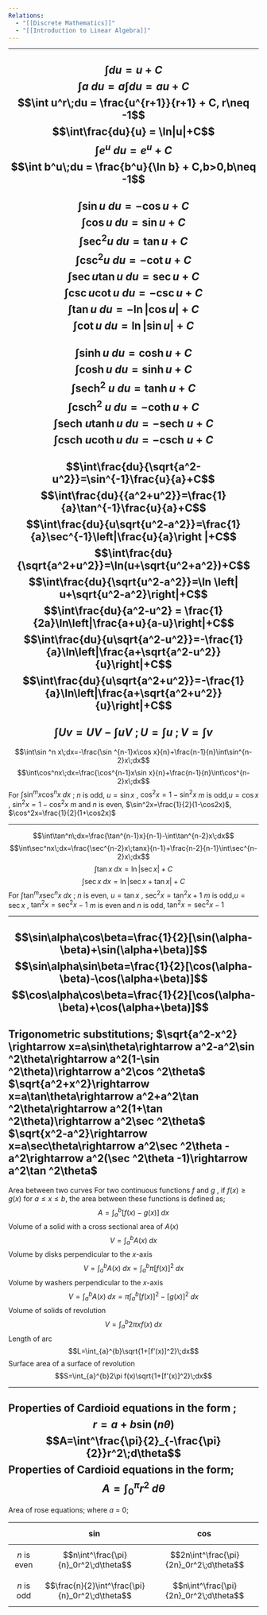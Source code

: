 ```yaml
---
Relations:
  - "[[Discrete Mathematics]]"
  - "[[Introduction to Linear Algebra]]"
---
```

---
$$\int du = u + C$$
$$\int a\;du = a \int du = au + C$$
$$\int u^r\;du = \frac{u^{r+1}}{r+1} + C, r\neq -1$$
$$\int\frac{du}{u} = \ln|u|+C$$
$$\int e^u\;du = e^u +C$$
$$\int b^u\;du = \frac{b^u}{\ln b} + C,b>0,b\neq -1$$
---
$$\int \sin u\;du=-\cos u +C$$$$\int\cos u\;du=\sin u+C$$
$$\int\sec ^2 u\;du=\tan u+C$$
$$\int\csc ^2 u\;du=-\cot u+C$$
$$\int\sec u\tan u\;du=\sec u+C$$
$$\int\csc u\cot u\;du=-\csc u+C$$
$$\int\tan u\;du=-\ln|\cos u|+C$$
$$\int\cot u\;du=\ln|\sin u|+C$$
---
$$\int\sinh u\;du=\cosh u+C$$
$$\int\cosh u\;du=\sinh u+C$$
$$\int\text{sech}^2\;u\;du=\tanh u+C$$
$$\int\text{csch}^2\;u\;du=-\coth u+C$$
$$\int\text{sech}\;u\tanh u\;du=-\text{sech}\;u+C$$
$$\int\text{csch}\;u\coth u\;du =-\text{csch}\;u+C$$
---
$$\int\frac{du}{\sqrt{a^2-u^2}}=\sin^{-1}\frac{u}{a}+C$$
$$\int\frac{du}{{a^2+u^2}}=\frac{1}{a}\tan^{-1}\frac{u}{a}+C$$
$$\int\frac{du}{u\sqrt{u^2-a^2}}=\frac{1}{a}\sec^{-1}\left|\frac{u}{a}\right |+C$$
$$\int\frac{du}{\sqrt{a^2+u^2}}=\ln(u+\sqrt{u^2+a^2})+C$$
$$\int\frac{du}{\sqrt{u^2-a^2}}=\ln \left| u+\sqrt{u^2-a^2}\right|+C$$
$$\int\frac{du}{a^2-u^2} = \frac{1}{2a}\ln\left|\frac{a+u}{a-u}\right|+C$$
$$\int\frac{du}{u\sqrt{a^2-u^2}}=-\frac{1}{a}\ln\left|\frac{a+\sqrt{a^2-u^2}}{u}\right|+C$$
$$\int\frac{du}{u\sqrt{a^2+u^2}}=-\frac{1}{a}\ln\left|\frac{a+\sqrt{a^2+u^2}}{u}\right|+C$$
---
$$\int Uv = UV-\int uV\;;U=\int u\;;V=\int v$$
---
$$\int\sin ^n x\;dx=-\frac{\sin ^{n-1}x\cos x}{n}+\frac{n-1}{n}\int\sin^{n-2}x\;dx$$
$$\int\cos^nx\;dx=\frac{\cos^{n-1}x\sin x}{n}+\frac{n-1}{n}\int\cos^{n-2}x\;dx$$
For $\int\sin ^mx\cos ^nx\;dx$ ;
$n$ is odd, $u=\sin x$ , $\cos ^2x=1-\sin ^2x$
$m$ is odd,$u=\cos x$ , $\sin ^2x = 1-\cos ^2x$
$m$ and $n$ is even, $\sin^2x=\frac{1}{2}(1-\cos2x)$, $\cos^2x=\frac{1}{2}(1+\cos2x)$

---

$$\int\tan^n\;dx=\frac{\tan^{n-1}x}{n-1}-\int\tan^{n-2}x\;dx$$
$$\int\sec^nx\;dx=\frac{\sec^{n-2}x\;tanx}{n-1}+\frac{n-2}{n-1}\int\sec^{n-2}x\;dx$$
$$\int\tan x\;dx=\ln|\sec x|+C$$
$$\int\sec x\;dx=\ln|\sec x+\tan x|+C$$
For $\int\tan^mx\sec^nx\;dx$ ;
$n$ is even, $u=\tan x$ , $\sec ^2x=\tan ^2x+1$
$m$ is odd,$u=\sec x$ , $\tan ^2x =\sec ^2x-1$
$m$ is even and $n$ is odd, $\tan ^2x =\sec ^2x-1$

---

$$\sin\alpha\cos\beta=\frac{1}{2}[\sin(\alpha-\beta)+\sin(\alpha+\beta)]$$
$$\sin\alpha\sin\beta=\frac{1}{2}[\cos(\alpha-\beta)-\cos(\alpha+\beta)]$$
$$\cos\alpha\cos\beta=\frac{1}{2}[\cos(\alpha-\beta)+\cos(\alpha+\beta)]$$
---
Trigonometric substitutions;
$\sqrt{a^2-x^2} \rightarrow x=a\sin\theta\rightarrow a^2-a^2\sin ^2\theta\rightarrow a^2(1-\sin ^2\theta)\rightarrow a^2\cos ^2\theta$ 
$\sqrt{a^2+x^2}\rightarrow x=a\tan\theta\rightarrow a^2+a^2\tan ^2\theta\rightarrow a^2(1+\tan ^2\theta)\rightarrow a^2\sec ^2\theta$
$\sqrt{x^2-a^2}\rightarrow x=a\sec\theta\rightarrow a^2\sec ^2\theta -a^2\rightarrow a^2(\sec ^2\theta -1)\rightarrow a^2\tan ^2\theta$
---
Area between two curves
For two continuous functions $f$ and $g$ , if $f(x)\ge g(x)$ for  $a\le x\le b$, the area between these functions is defined as;$$A=\int_{a}^{b}[f(x)-g(x)]\;dx$$
Volume of a solid with a cross sectional area of $A(x)$ $$V=\int_{a}^{b} A(x)\;dx$$
Volume by disks perpendicular to the $x$-axis$$V=\int_{a}^{b}A(x)\;dx=\int_{a}^{b}\pi[f(x)]^2\;dx$$
Volume by washers perpendicular to the $x$-axis$$V=\int_{a}^{b}A(x)\;dx=\pi\int_{a}^{b}[f(x)]^2-[g(x)]^2\;dx$$
Volume of solids of revolution$$V=\int_{a}^{b}2\pi xf(x)\;dx$$
Length of arc $$L=\int_{a}^{b}\sqrt{1+[f'(x)]^2}\;dx$$
Surface area of a surface of revolution$$S=\int_{a}^{b}2\pi f(x)\sqrt{1+[f'(x)]^2}\;dx$$


---
Properties of Cardioid equations in the form ;$$r=a+b\sin(n\theta)$$
$$A=\int^\frac{\pi}{2}_{-\frac{\pi}{2}}r^2\;d\theta$$
Properties of Cardioid equations in the form;
$$A=\int^\pi_{0}r^2\;d\theta$$
---
Area of rose equations;
where $a$ = 0;

|                       | $$\sin$$                                        | $$\cos$$                                |
| --------------------- | ----------------------------------------------- | --------------------------------------- |
| $$n \text{ is even}$$ | $$n\int^\frac{\pi}{n}_0r^2\;d\theta$$           | $$2n\int^\frac{\pi}{2n}_0r^2\;d\theta$$ |
| $$n\text{ is odd}$$   | $$\frac{n}{2}\int^\frac{\pi}{n}_0r^2\;d\theta$$ | $$n\int^\frac{\pi}{2n}_0r^2\;d\theta$$  |
